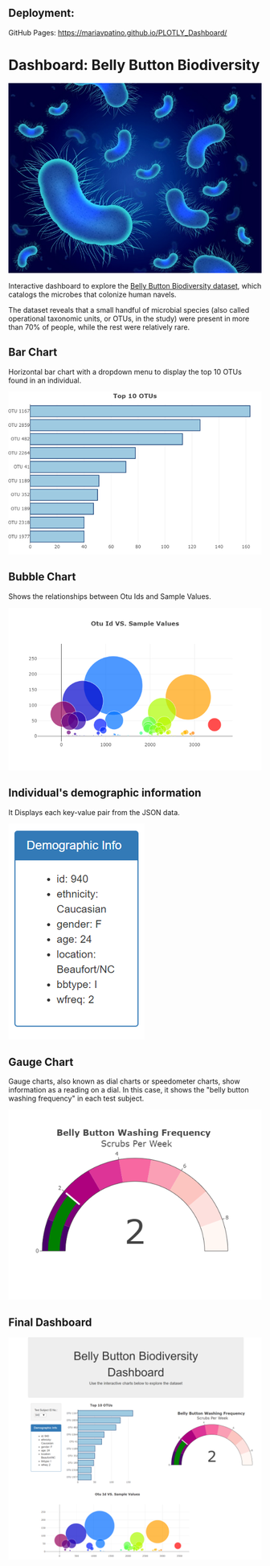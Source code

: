 ## Deployment: 
GitHub Pages: https://mariavpatino.github.io/PLOTLY_Dashboard/


# Dashboard: Belly Button Biodiversity
![Bacteria by filterforge.com](Images/bacteria.jpg)

Interactive dashboard to explore the [Belly Button Biodiversity dataset](http://robdunnlab.com/projects/belly-button-biodiversity/), which catalogs the microbes that colonize human navels.

The dataset reveals that a small handful of microbial species (also called operational taxonomic units, or OTUs, in the study) were present in more than 70% of people, while the rest were relatively rare.
<br>

## Bar Chart

Horizontal bar chart with a dropdown menu to display the top 10 OTUs found in an individual.

![bar Chart](Images/Bar_Graph.png)
<br>

## Bubble Chart

Shows the relationships between Otu Ids and Sample Values.

![Bubble Chart](Images/bubble_chart.png)
<br>

## Individual's demographic information

It Displays each key-value pair from the JSON data.

![Demographic Info](Images/Demo_Info.PNG)
<br>

## Gauge Chart

Gauge charts, also known as dial charts or speedometer charts, show information as a reading on a dial. In this case, it shows the "belly button washing frequency" in each test subject.

![Weekly Washing Frequency Gauge](Images/gauge.png)
<br>

## Final Dashboard

![Final Dashboard](Images/DashBoard.PNG)

